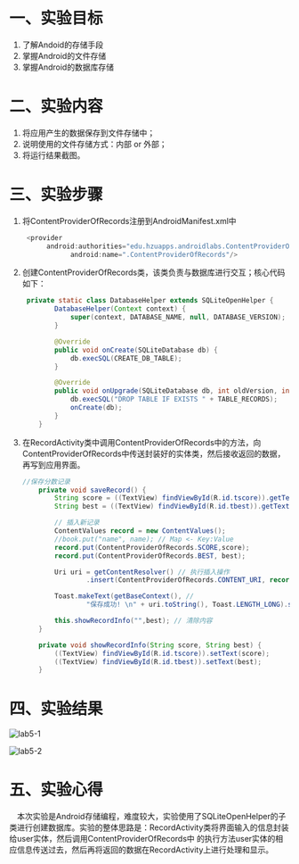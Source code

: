 # 一、实验目标

1. 了解Andoid的存储手段
2. 掌握Android的文件存储
3. 掌握Android的数据库存储

# 二、实验内容

1. 将应用产生的数据保存到文件存储中；
2. 说明使用的文件存储方式：内部 or 外部；
3. 将运行结果截图。

# 三、实验步骤

1. 将ContentProviderOfRecords注册到AndroidManifest.xml中

   ```java
    <provider
         android:authorities="edu.hzuapps.androidlabs.ContentProviderOfRecords"
               android:name=".ContentProviderOfRecords"/>
   ```

2. 创建ContentProviderOfRecords类，该类负责与数据库进行交互；核心代码如下：

   ```java
    private static class DatabaseHelper extends SQLiteOpenHelper {
           DatabaseHelper(Context context) {
               super(context, DATABASE_NAME, null, DATABASE_VERSION);
           }
   
           @Override
           public void onCreate(SQLiteDatabase db) {
               db.execSQL(CREATE_DB_TABLE);
           }
   
           @Override
           public void onUpgrade(SQLiteDatabase db, int oldVersion, int newVersion) {
               db.execSQL("DROP TABLE IF EXISTS " + TABLE_RECORDS);
               onCreate(db);
           }
       }
   
   ```

3. 在RecordActivity类中调用ContentProviderOfRecords中的方法，向ContentProviderOfRecords中传送封装好的实体类，然后接收返回的数据，再写到应用界面。

   ```java
   //保存分数记录
       private void saveRecord() {
           String score = ((TextView) findViewById(R.id.tscore)).getText().toString();
           String best = ((TextView) findViewById(R.id.tbest)).getText().toString();
   
           // 插入新记录
           ContentValues record = new ContentValues();
           //book.put("name", name); // Map <- Key:Value
           record.put(ContentProviderOfRecords.SCORE,score);
           record.put(ContentProviderOfRecords.BEST, best);
   
           Uri uri = getContentResolver() // 执行插入操作
                   .insert(ContentProviderOfRecords.CONTENT_URI, record);
   
           Toast.makeText(getBaseContext(), //
                   "保存成功! \n" + uri.toString(), Toast.LENGTH_LONG).show();
   
           this.showRecordInfo("",best); // 清除内容
       }
   
       private void showRecordInfo(String score, String best) {
           ((TextView) findViewById(R.id.tscore)).setText(score);
           ((TextView) findViewById(R.id.tbest)).setText(best);
       }
   ```



# 四、实验结果

![lab5-1](https://github.com/zm-w/android-labs-2020/blob/master/students/net1814080903141/lab5-1.png)

![lab5-2](https://github.com/zm-w/android-labs-2020/blob/master/students/net1814080903141/lab5-2.png)



# 五、实验心得

　本次实验是Android存储编程，难度较大，实验使用了SQLiteOpenHelper的子类进行创建数据库。实验的整体思路是：RecordActivity类将界面输入的信息封装给user实体，然后调用ContentProviderOfRecords中 的执行方法user实体的相应信息传送过去，然后再将返回的数据在RecordActivity上进行处理和显示。